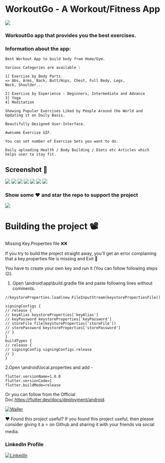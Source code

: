 # WorkoutGo - A Workout/Fitness App

![](https://lh3.googleusercontent.com/WHNJREQwiD_oM3PtAfPwBEmRfb-hOyIuo4k0RgyU5KTyK8i34-c-bL4S99KJb8cvqks=s360)

### WorkoutGo app that provides you the best exercises.


### Information about the app:

```
Best Workout App to build body from Home/Gym.

Various Categories are available :

1] Exercise by Body Parts.
=> Abs, Arms, Back, Butt/Hips, Chest, Full Body, Legs,
Neck, Shoulder...

2] Exercise by Experience : Beginners, Intermediate and Advance
3] Yoga
4] Meditation

Showing Popular Exercises Liked by People Around the World and Updating it on Daily Basis.

Beautifully Designed User-Interface.

Awesome Exercise GIF.

You can set number of Exercise Sets you want to do.

Daily uploading Health / Body Building / Diets etc Articles which helps user to stay fit.
```

## Screenshot 📱
![](https://lh3.googleusercontent.com/e-UEjvkJpcQEJ-6wPajg9uOGxbdMJVM37QQZw9t3zGGzLVN9HZoaKAqPWttaM8g7jHbh=w200-h400)
![](https://lh3.googleusercontent.com/yGEhEmSk7LAbhv3zGrVLo88VHiD5Jq19f_Si9eAOCLsiYmrzIxerl54Dr6br3cI9Gg=w200-h400)
![](https://lh3.googleusercontent.com/vWLxLwyCA19vVz6T1SSK6eRCOqf0eMDcvc3ahsULj8tEyrTdvXaVHhFLY3Pnq1aH8A=w200-h400)
![](https://lh3.googleusercontent.com/RHdrsNyYKQSvc9cBzlxMwYka52pI5FCO7Q0lunho6Fzv60Ht-fj6Mz37uVpDeSTCaJTd=w200-h400)
![](https://lh3.googleusercontent.com/7xeTUfvmKeiIkHerRW60D0f_PXl4ftqZZnLx0ktgAxKbuDK73Jtn47-MUC8nLl1q6Ew=w200-h400)
![](https://lh3.googleusercontent.com/2TneSUcWzjhREnD4s-vIorMiVr-6etDTAs67VyLO-ho-SwA954d3QgyObPe0X7OiNch6=w200-h400)
![](https://lh3.googleusercontent.com/eGgxoq-yxltVlHh6MT5HKXRr-3x-boFoI7DU-VoHde8ZTcSyNO8ftLDpHTLmebvaeQ=w1440-h620)

### Show some ❤️ and star the repo to support the project
![](https://github-images.s3.amazonaws.com/help/bootcamp/Bootcamp-Fork.png)

# Building the project 📽

Missing Key.Properties file ❌❌

If you try to build the project straight away, you'll get an error complaining that a key.properties file is missing and Exit 🚪

You have to create your own key and run it (You can follow following steps😉).

1. Open \android\app\build.gradle file and paste following lines without comments.
```
//keystoreProperties.load(new FileInputStream(keystorePropertiesFile))

signingConfigs {
// release {
// keyAlias keystoreProperties['keyAlias']
// keyPassword keystoreProperties['keyPassword']
// storeFile file(keystoreProperties['storeFile'])
// storePassword keystoreProperties['storePassword']
// }
}
buildTypes {
// release {
// signingConfig signingConfigs.release
// }
}
```

2.Open \android\local.properties and add -
```
flutter.versionName=1.0.0
flutter.versionCode=1
flutter.buildMode=release
```


Or you can follow from the Official Doc.https://flutter.dev/docs/deployment/android.


<p>
<a href="https://play.google.com/store/apps/details?id=com.nakumsdtech.workout"><img src="https://play.google.com/intl/en_us/badges/static/images/badges/en_badge_web_generic.png" alt="Waller"></a>
</p>

❤ Found this project useful?
If you found this project useful, then please consider giving it a ⭐ on Github and sharing it with your friends via social media.

### LinkedIn Profile
<p>
<a href="https://www.linkedin.com/in/dhruv-nakum-4b1054176/"><img src="https://img.icons8.com/ios-filled/2x/linkedin.png" alt="LinkedIn"></a>
</p>